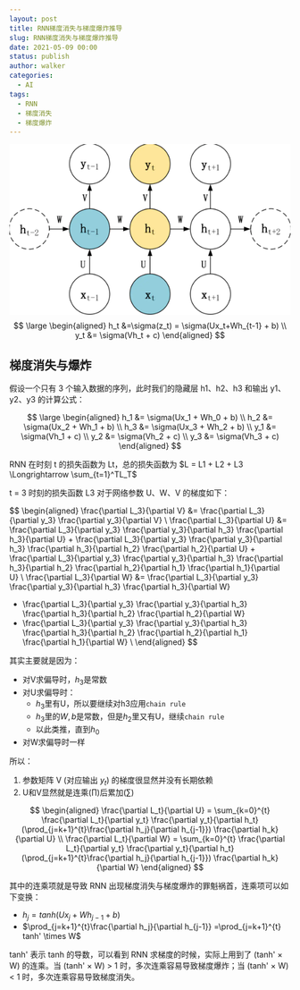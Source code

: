 ```yaml
---
layout: post
title: RNN梯度消失与梯度爆炸推导
slug: RNN梯度消失与梯度爆炸推导
date: 2021-05-09 00:00
status: publish
author: walker
categories: 
  - AI
tags:
  - RNN
  - 梯度消失
  - 梯度爆炸
---
```


![](../assets/1859625-1a8b2a5bad603588.png)
$$
\large
\begin{aligned}
h_t &=\sigma(z_t) = \sigma(Ux_t+Wh_{t-1} + b) \\
y_t &= \sigma(Vh_t + c)
\end{aligned}
$$

## 梯度消失与爆炸

假设一个只有 3 个输入数据的序列，此时我们的隐藏层 h1、h2、h3 和输出 y1、y2、y3 的计算公式：

$$
\large
\begin{aligned}
h_1 &= \sigma(Ux_1 + Wh_0 + b) \\
h_2 &= \sigma(Ux_2 + Wh_1 + b) \\
h_3 &= \sigma(Ux_3 + Wh_2 + b) \\
y_1 &= \sigma(Vh_1 + c) \\
y_2 &= \sigma(Vh_2 + c) \\
y_3 &= \sigma(Vh_3 + c)
\end{aligned}
$$

RNN 在时刻 t 的损失函数为 Lt，总的损失函数为 $L = L1 + L2 + L3 \Longrightarrow  \sum_{t=1}^TL_T$

t = 3 时刻的损失函数 L3 对于网络参数 U、W、V 的梯度如下：

$$
\begin{aligned}
\frac{\partial L_3}{\partial V} &= \frac{\partial L_3}{\partial y_3} \frac{\partial y_3}{\partial V} \\
\frac{\partial L_3}{\partial U} &= \frac{\partial L_3}{\partial y_3} \frac{\partial y_3}{\partial h_3} \frac{\partial h_3}{\partial U} + \frac{\partial L_3}{\partial y_3} \frac{\partial y_3}{\partial h_3} \frac{\partial h_3}{\partial h_2} \frac{\partial h_2}{\partial U} + \frac{\partial L_3}{\partial y_3} \frac{\partial y_3}{\partial h_3} \frac{\partial h_3}{\partial h_2} \frac{\partial h_2}{\partial h_1} \frac{\partial h_1}{\partial U} \\
\frac{\partial L_3}{\partial W} &= \frac{\partial L_3}{\partial y_3} \frac{\partial y_3}{\partial h_3} \frac{\partial h_3}{\partial W} 
+ \frac{\partial L_3}{\partial y_3} \frac{\partial y_3}{\partial h_3} \frac{\partial h_3}{\partial h_2} \frac{\partial h_2}{\partial W} 
+ \frac{\partial L_3}{\partial y_3} \frac{\partial y_3}{\partial h_3} \frac{\partial h_3}{\partial h_2} \frac{\partial h_2}{\partial h_1} \frac{\partial h_1}{\partial W} \\
\end{aligned}
$$

其实主要就是因为：

* 对V求偏导时，$h_3$是常数
* 对U求偏导时：
    * $h_3$里有U，所以要继续对h3应用`chain rule`
    * $h_3$里的$W, b$是常数，但是$h_2$里又有U，继续`chain rule`
    * 以此类推，直到$h_0$
* 对W求偏导时一样

所以：

1. 参数矩阵 V (对应输出 $y_t$) 的梯度很显然并没有长期依赖
2. U和V显然就是连乘($\prod$)后累加($\sum$) 

$$
\begin{aligned}
\frac{\partial L_t}{\partial U} = \sum_{k=0}^{t} \frac{\partial L_t}{\partial y_t} \frac{\partial y_t}{\partial h_t}
(\prod_{j=k+1}^{t}\frac{\partial h_j}{\partial h_{j-1}})
\frac{\partial h_k}{\partial U} \\
\frac{\partial L_t}{\partial W} = \sum_{k=0}^{t} \frac{\partial L_t}{\partial y_t} \frac{\partial y_t}{\partial h_t}
(\prod_{j=k+1}^{t}\frac{\partial h_j}{\partial h_{j-1}})
\frac{\partial h_k}{\partial W}
\end{aligned}
$$

其中的连乘项就是导致 RNN 出现梯度消失与梯度爆炸的罪魁祸首，连乘项可以如下变换：

* $h_j = tanh(Ux_j + Wh_{j-1} + b)$
* $\prod_{j=k+1}^{t}\frac{\partial h_j}{\partial h_{j-1}} =\prod_{j=k+1}^{t} tanh' \times W$

tanh' 表示 tanh 的导数，可以看到 RNN 求梯度的时候，实际上用到了 (tanh' × W) 的连乘。当 (tanh' × W) > 1 时，多次连乘容易导致梯度爆炸；当 (tanh' × W) < 1 时，多次连乘容易导致梯度消失。
